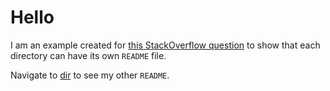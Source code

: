 # Hello

I am an example created for [this StackOverflow question](https://stackoverflow.com/questions/65850338/can-any-md-file-be-set-to-autodisplay-in-a-github-repo-the-way-that-a-readme-fi?noredirect=1#comment116428971_65850338) to show that each directory can have its own `README` file. 

Navigate to [dir](dir) to see my other `README`.
